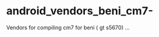 android_vendors_beni_cm7-
=========================

Vendors for compiling cm7 for beni ( gt s5670) ... 